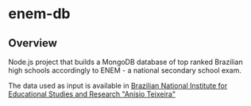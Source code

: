 # enem-db

## Overview

Node.js project that builds a MongoDB database of top ranked Brazilian high schools accordingly to ENEM - a national secondary school exam.

The data used as input is available in [Brazilian National Institute for Educational Studies and Research "Anísio Teixeira"](http://portal.inep.gov.br/microdados)
